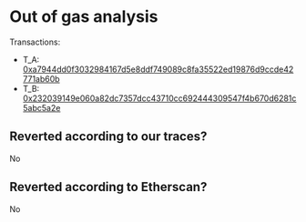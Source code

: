 # Out of gas analysis

Transactions:
- T_A: [0xa7944dd0f3032984167d5e8ddf749089c8fa35522ed19876d9ccde42771ab60b](https://etherscan.io/tx/0xa7944dd0f3032984167d5e8ddf749089c8fa35522ed19876d9ccde42771ab60b)
- T_B: [0x232039149e060a82dc7357dcc43710cc692444309547f4b670d6281c5abc5a2e](https://etherscan.io/tx/0x232039149e060a82dc7357dcc43710cc692444309547f4b670d6281c5abc5a2e)

## Reverted according to our traces?

No

## Reverted according to Etherscan?

No